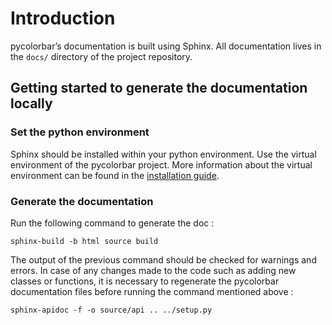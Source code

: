 # Introduction

pycolorbar’s documentation is built using Sphinx. All documentation lives in the `docs/` directory of the project repository.

## Getting started to generate the documentation locally

### Set the python environment

Sphinx should be installed within your python environment. Use the virtual environment of the pycolorbar project. More information about the virtual environment can be found in the [installation guide](https://pycolorbar.readthedocs.io/en/latest/installation.html#installation-for-standard-users).



### Generate the documentation

Run the following command to generate the doc :

```
sphinx-build -b html source build
```


The output of the previous command should be checked for warnings and errors. In case of any changes made to the code such as adding new classes or
functions, it is necessary to regenerate the pycolorbar documentation files before running the command mentioned above :

    sphinx-apidoc -f -o source/api .. ../setup.py

